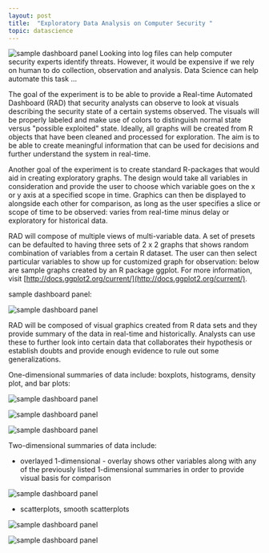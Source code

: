 ```yaml
---
layout: post
title:  "Exploratory Data Analysis on Computer Security "
topic: datascience
---
```


![sample dashboard panel](/assets/images/datascience/4scatterplots2.PNG) Looking into log files can help computer security experts identify threats. However, it would be expensive if we rely on human to do collection, observation and analysis. Data Science can help automate this task ...


The goal of the experiment is to be able to provide a Real-time Automated Dashboard (RAD) that security analysts can observe to look at visuals describing the security state of a certain systems observed. The visuals will be properly labeled and make use of colors to distinguish normal state versus "possible exploited" state. Ideally, all graphs will be created from R objects that have been cleaned and processed for exploration. The aim is to be able to create meaningful information that can be used for decisions and further understand the system in real-time.

Another goal of the experiment is to create standard R-packages that would aid in creating exploratory graphs. The design would take all variables in consideration and provide the user to choose which variable goes on the x or y axis at a specified scope in time. Graphics can then be displayed to alongside each other for comparison, as long as the user specifies a slice or scope of time to be observed: varies from real-time minus delay or exploratory for historical data.

RAD will compose of multiple views of multi-variable data. A set of presets can be defaulted to having three sets of  2 x 2 graphs that shows random combination of variables from a certain R dataset. The user can then select particular variables to show up for customized graph for observation: below are sample graphs created by an R package ggplot. For more information, visit [http://docs.ggplot2.org/current/](http://docs.ggplot2.org/current/).

sample dashboard panel:

![sample dashboard panel](/assets/images/datascience/dashboard2.jpg)

RAD will be composed of visual graphics created from R data sets and they provide summary of the data in real-time and historically. Analysts can use these to further look into certain data that collaborates their hypothesis or establish doubts and provide enough evidence to rule out some generalizations.

One-dimensional summaries of data include: boxplots, histograms, density plot, and bar plots:

![sample dashboard panel](/assets/images/datascience/1boxplots.PNG)

![sample dashboard panel](/assets/images/datascience/2histograms2.PNG)

![sample dashboard panel](/assets/images/datascience/2histograms.PNG)

Two-dimensional summaries of data include:

* overlayed 1-dimensional - overlay shows other variables along with any of the previously listed 1-dimensional summaries in order to provide visual basis for comparison

![sample dashboard panel](/assets/images/datascience/3-2dhistogramsoverlayed.PNG)

* scatterplots, smooth scatterplots

![sample dashboard panel](/assets/images/datascience/4scatterplots.PNG)

![sample dashboard panel](/assets/images/datascience/4scatterplots2.PNG)
